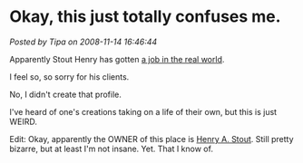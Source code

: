 # Okay, this just totally confuses me.

*Posted by Tipa on 2008-11-14 16:46:44*

Apparently Stout Henry has gotten [a job in the real world](http://www.linkedin.com/pub/9/a7/680).

I feel so, so sorry for his clients.

No, I didn't create that profile.

I've heard of one's creations taking on a life of their own, but this is just WEIRD.

Edit: Okay, apparently the OWNER of this place is [Henry A. Stout](http://www.atlanticproperties.com/contact.html). Still pretty bizarre, but at least I'm not insane. Yet. That I know of.
